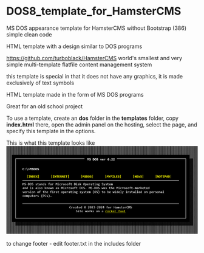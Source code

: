 # DOS8_template_for_HamsterCMS
MS DOS appearance template for HamsterCMS without Bootstrap (386) simple clean code

HTML template with a design similar to DOS programs

https://github.com/turboblack/HamsterCMS world's smallest and very simple multi-template flatfile content management system 

this template is special in that it does not have any graphics, it is made exclusively of text symbols

HTML template made in the form of MS DOS programs

Great for an old school project

To use a template, create an **dos** folder in the **templates** folder, copy **index.html** there, open the admin panel on the hosting, select the page, and specify this template in the options.

This is what this template looks like
![this is what theme looks like](https://github.com/turboblack/DOS8_template_for_HamsterCMS/blob/main/dos8.png)

to change footer - edit footer.txt in the includes folder

